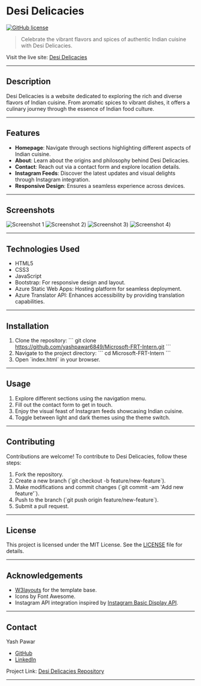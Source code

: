 # Desi Delicacies

[![GitHub license](https://img.shields.io/badge/license-MIT-blue.svg)](https://github.com/yashpawar6849/Microsoft-FRT-Intern/blob/master/LICENSE)

> Celebrate the vibrant flavors and spices of authentic Indian cuisine with Desi Delicacies.

Visit the live site: [Desi Delicacies](https://black-forest-02091a610.5.azurestaticapps.net/)

---

## Description

Desi Delicacies is a website dedicated to exploring the rich and diverse flavors of Indian cuisine. From aromatic spices to vibrant dishes, it offers a culinary journey through the essence of Indian food culture.

---

## Features

- **Homepage**: Navigate through sections highlighting different aspects of Indian cuisine.
- **About**: Learn about the origins and philosophy behind Desi Delicacies.
- **Contact**: Reach out via a contact form and explore location details.
- **Instagram Feeds**: Discover the latest updates and visual delights through Instagram integration.
- **Responsive Design**: Ensures a seamless experience across devices.

---

## Screenshots

![Screenshot 1](https://github.com/yashpawar6849/Microsoft-FRT-Intern/blob/main/Screenshot%20(611).png)
![Screenshot 2](https://github.com/yashpawar6849/Microsoft-FRT-Intern/blob/main/Screenshot%20(613).png))
![Screenshot 3](https://github.com/yashpawar6849/Microsoft-FRT-Intern/blob/main/Screenshot%20(614).png))
![Screenshot 4](https://github.com/yashpawar6849/Microsoft-FRT-Intern/blob/main/Screenshot%20(615).png))

---

## Technologies Used

- HTML5
- CSS3
- JavaScript
- Bootstrap: For responsive design and layout.
- Azure Static Web Apps: Hosting platform for seamless deployment.
- Azure Translator API: Enhances accessibility by providing translation capabilities.

---

## Installation

1. Clone the repository:
   \`\`\`
   git clone https://github.com/yashpawar6849/Microsoft-FRT-Intern.git
   \`\`\`
2. Navigate to the project directory:
   \`\`\`
   cd Microsoft-FRT-Intern
   \`\`\`
3. Open \`index.html\` in your browser.

---

## Usage

1. Explore different sections using the navigation menu.
2. Fill out the contact form to get in touch.
3. Enjoy the visual feast of Instagram feeds showcasing Indian cuisine.
4. Toggle between light and dark themes using the theme switch.

---

## Contributing

Contributions are welcome! To contribute to Desi Delicacies, follow these steps:

1. Fork the repository.
2. Create a new branch (\`git checkout -b feature/new-feature\`).
3. Make modifications and commit changes (\`git commit -am 'Add new feature'\`).
4. Push to the branch (\`git push origin feature/new-feature\`).
5. Submit a pull request.

---

## License

This project is licensed under the MIT License. See the [LICENSE](LICENSE) file for details.

---

## Acknowledgements

- [W3layouts](http://w3layouts.com) for the template base.
- Icons by Font Awesome.
- Instagram API integration inspired by [Instagram Basic Display API](https://developers.facebook.com/docs/instagram-basic-display-api/).

---

## Contact

Yash Pawar  
- [GitHub](https://github.com/yashpawar6849)  
- [LinkedIn](https://www.linkedin.com/in/yash-sanjivkumar-pawar-862702287/)

Project Link: [Desi Delicacies Repository](https://github.com/yashpawar6849/Microsoft-FRT-Intern)

---
